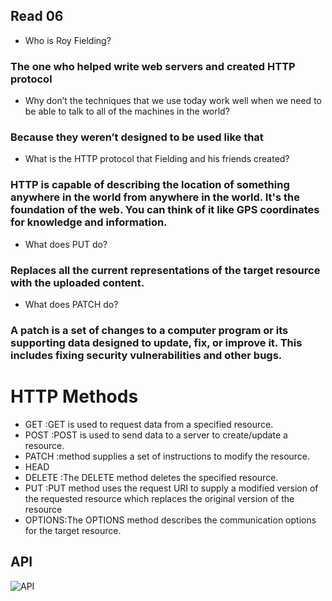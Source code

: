 ## Read 06

- Who is Roy Fielding?

### The one who helped write web servers and created HTTP protocol


- Why don’t the techniques that we use today work well when we need to be able to talk to all of the machines in the world?

### Because they weren’t designed to be used like that

- What is the HTTP protocol that Fielding and his friends created?

### HTTP is capable of describing the location of something anywhere in the world from anywhere in the world. It's the foundation of the web. You can think of it like GPS coordinates for knowledge and information.


- What does PUT do?

### Replaces all the current representations of the target resource with the uploaded content.

- What does PATCH do?

### A patch is a set of changes to a computer program or its supporting data designed to update, fix, or improve it. This includes fixing security vulnerabilities and other bugs.

# HTTP Methods
- GET :GET is used to request data from a specified resource.
- POST :POST is used to send data to a server to create/update a resource.
- PATCH :method supplies a set of instructions to modify the resource.
- HEAD
- DELETE :The DELETE method deletes the specified resource.
- PUT :PUT method uses the request URI to supply a modified version of the requested resource which replaces the original version of the resource
- OPTIONS:The OPTIONS method describes the communication options for the target resource.

## API
![API](https://apifriends.com/wp-content/uploads/2017/10/APIgw_OAuth_Roles1-1024x622.pngs)

